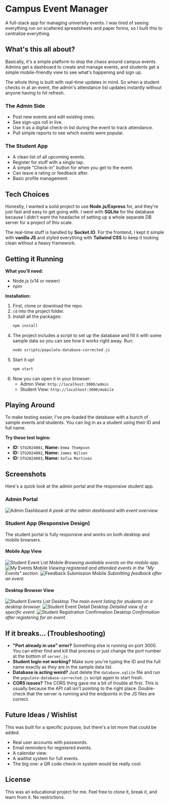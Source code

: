 # Campus Event Manager

A full-stack app for managing university events. I was tired of seeing everything run on scattered spreadsheets and paper forms, so I built this to centralize everything.

## What's this all about?

Basically, it's a simple platform to stop the chaos around campus events. Admins get a dashboard to create and manage events, and students get a simple mobile-friendly view to see what's happening and sign up.

The whole thing is built with real-time updates in mind. So when a student checks in at an event, the admin's attendance list updates instantly without anyone having to hit refresh.

### The Admin Side
- Post new events and edit existing ones.
- See sign-ups roll in live.
- Use it as a digital check-in list during the event to track attendance.
- Pull simple reports to see which events were popular.

### The Student App
- A clean list of all upcoming events.
- Register for stuff with a single tap.
- A simple "Check-in" button for when you get to the event.
- Can leave a rating or feedback after.
- Basic profile management.

## Tech Choices

Honestly, I wanted a solid project to use **Node.js/Express** for, and they're just fast and easy to get going with. I went with **SQLite** for the database because I didn't want the headache of setting up a whole separate DB server for a project of this scale.

The real-time stuff is handled by **Socket.IO**. For the frontend, I kept it simple with **vanilla JS** and styled everything with **Tailwind CSS** to keep it looking clean without a heavy framework.

## Getting it Running

**What you'll need:**
- Node.js (v14 or newer)
- npm

**Installation:**

1.  First, clone or download the repo.
2.  `cd` into the project folder.
3.  Install all the packages:
    ```bash
    npm install
    ```
4.  The project includes a script to set up the database and fill it with some sample data so you can see how it works right away. Run:
    ```bash
    node scripts/populate-database-corrected.js
    ```
5.  Start it up!
    ```bash
    npm start
    ```
6.  Now you can open it in your browser:
    -   Admin View: `http://localhost:3000/admin`
    -   Student View: `http://localhost:3000/mobile`

## Playing Around

To make testing easier, I've pre-loaded the database with a bunch of sample events and students. You can log in as a student using their ID and full name.

**Try these test logins:**
-   **ID:** `STU2024001`, **Name:** `Emma Thompson`
-   **ID:** `STU2024002`, **Name:** `James Wilson`
-   **ID:** `STU2024003`, **Name:** `Sofia Martinez`

## Screenshots

Here's a quick look at the admin portal and the responsive student app.

### Admin Portal
![Admin Dashboard](screenshots/Admin1.png)
*A peek at the admin dashboard with event overview.*

### Student App (Responsive Design)
The student portal is fully responsive and works on both desktop and mobile browsers.

#### Mobile App View
![Student Event List Mobile](screenshots/Mobile1.png)
*Browsing available events on the mobile app.*
![My Events Mobile](screenshots/Mobile2.png)
*Viewing registered and attended events in the "My Events" section.*
![Feedback Submission Mobile](screenshots/Mobile3.png)
*Submitting feedback after an event.*

#### Desktop Browser View
![Student Events List Desktop](screenshots/StudentPortal1.png)
*The main event listing for students on a desktop browser.*
![Student Event Detail Desktop](screenshots/StudentPortal2.png)
*Detailed view of a specific event.*
![Student Registration Confirmation Desktop](screenshots/StudentPortal3.png)
*Confirmation after registering for an event.*

## If it breaks... (Troubleshooting)

-   **"Port already in use" error?** Something else is running on port 3000. You can either find and kill that process or just change the port number at the bottom of `server.js`.
-   **Student login not working?** Make sure you're typing the ID and the full name exactly as they are in the sample data list.
-   **Database is acting weird?** Just delete the `database.sqlite` file and run the `populate-database-corrected.js` script again to start fresh.
-   **CORS issues?** The CORS thing gave me a bit of trouble at first. This is usually because the API call isn't pointing to the right place. Double-check that the server is running and the endpoints in the JS files are correct.

## Future Ideas / Wishlist

This was built for a specific purpose, but there's a lot more that could be added.
-   Real user accounts with passwords.
-   Email reminders for registered events.
-   A calendar view.
-   A waitlist system for full events.
-   The big one: a QR code check-in system would be really cool.

## License

This was an educational project for me. Feel free to clone it, break it, and learn from it. No restrictions.
